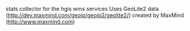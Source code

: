 stats collector for the hgis wms services
Uses GeoLite2 data (http://dev.maxmind.com/geoip/geoip2/geolite2/) created by MaxMind (http://www.maxmind.com)